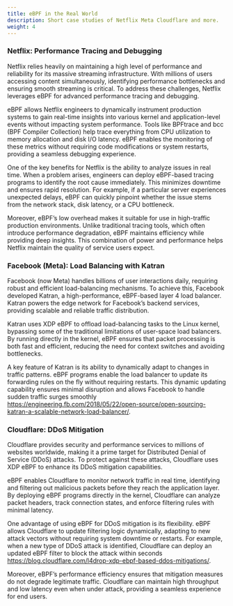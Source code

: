 ```yaml
---
title: eBPF in the Real World
description: Short case studies of Netflix Meta Cloudflare and more.
weight: 4
---
```


### Netflix: Performance Tracing and Debugging

Netflix relies heavily on maintaining a high level of performance and reliability for its massive streaming infrastructure. With millions of users accessing content simultaneously, identifying performance bottlenecks and ensuring smooth streaming is critical. To address these challenges, Netflix leverages eBPF for advanced performance tracing and debugging.

eBPF allows Netflix engineers to dynamically instrument production systems to gain real-time insights into various kernel and application-level events without impacting system performance. Tools like BPFtrace and bcc (BPF Compiler Collection) help trace everything from CPU utilization to memory allocation and disk I/O latency. eBPF enables the monitoring of these metrics without requiring code modifications or system restarts, providing a seamless debugging experience.

One of the key benefits for Netflix is the ability to analyze issues in real time. When a problem arises, engineers can deploy eBPF-based tracing programs to identify the root cause immediately. This minimizes downtime and ensures rapid resolution. For example, if a particular server experiences unexpected delays, eBPF can quickly pinpoint whether the issue stems from the network stack, disk latency, or a CPU bottleneck.

Moreover, eBPF’s low overhead makes it suitable for use in high-traffic production environments. Unlike traditional tracing tools, which often introduce performance degradation, eBPF maintains efficiency while providing deep insights. This combination of power and performance helps Netflix maintain the quality of service users expect.


### Facebook (Meta): Load Balancing with Katran

Facebook (now Meta) handles billions of user interactions daily, requiring robust and efficient load-balancing mechanisms. To achieve this, Facebook developed Katran, a high-performance, eBPF-based layer 4 load balancer. Katran powers the edge network for Facebook’s backend services, providing scalable and reliable traffic distribution.

Katran uses XDP eBPF to offload load-balancing tasks to the Linux kernel, bypassing some of the traditional limitations of user-space load balancers. By running directly in the kernel, eBPF ensures that packet processing is both fast and efficient, reducing the need for context switches and avoiding bottlenecks.

A key feature of Katran is its ability to dynamically adapt to changes in traffic patterns. eBPF programs enable the load balancer to update its forwarding rules on the fly without requiring restarts. This dynamic updating capability ensures minimal disruption and allows Facebook to handle sudden traffic surges smoothly https://engineering.fb.com/2018/05/22/open-source/open-sourcing-katran-a-scalable-network-load-balancer/.


### Cloudflare: DDoS Mitigation

Cloudflare provides security and performance services to millions of websites worldwide, making it a prime target for Distributed Denial of Service (DDoS) attacks. To protect against these attacks, Cloudflare uses XDP eBPF to enhance its DDoS mitigation capabilities.

eBPF enables Cloudflare to monitor network traffic in real time, identifying and filtering out malicious packets before they reach the application layer. By deploying eBPF programs directly in the kernel, Cloudflare can analyze packet headers, track connection states, and enforce filtering rules with minimal latency.

One advantage of using eBPF for DDoS mitigation is its flexibility. eBPF allows Cloudflare to update filtering logic dynamically, adapting to new attack vectors without requiring system downtime or restarts. For example, when a new type of DDoS attack is identified, Cloudflare can deploy an updated eBPF filter to block the attack within seconds https://blog.cloudflare.com/l4drop-xdp-ebpf-based-ddos-mitigations/.

Moreover, eBPF’s performance efficiency ensures that mitigation measures do not degrade legitimate traffic. Cloudflare can maintain high throughput and low latency even when under attack, providing a seamless experience for end users.
